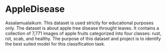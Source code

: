 # AppleDisease
Assalamualaikum. This dataset is used strictly for educational purposes only.
The dataset is about apple tree disease throught leaves.
It contains a collection of 7,771 images of apple fruits categorized into four classes: rust, rot, scab, and healthy. 
The purpose of this dataset and project is to identify the best suited model for this classification task. 

